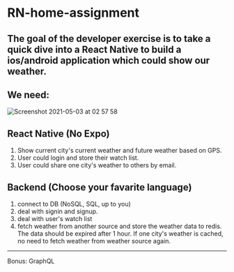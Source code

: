 # RN-home-assignment

The goal of the developer exercise is to take a quick dive into a React Native to build a ios/android application which could show our weather.
---

## We need:
![Screenshot 2021-05-03 at 02 57 58](https://user-images.githubusercontent.com/10377338/116833779-5fd59900-abbb-11eb-8e7c-5bb9f21c41c4.png)

## React Native (No Expo)
1. Show current city's current weather and future weather based on GPS.
2. User could login and store their watch list.
3. User could share one city's weather to others by email.


## Backend (Choose your favarite language)
1. connect to DB (NoSQL, SQL, up to you)
2. deal with signin and signup.
3. deal with user's watch list
4. fetch weather from another source and store the weather data to redis. The data should be expired after 1 hour. If one city's weather is cached, no need to fetch weather from weather source again.

---
Bonus: GraphQL
